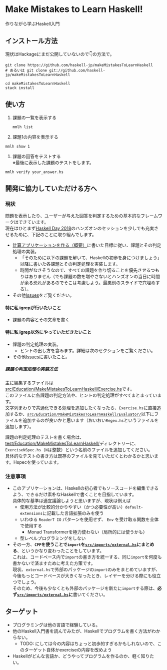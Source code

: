 # Make Mistakes to Learn Haskell!

作りながら学ぶHaskell入門

## インストール方法

現状はHackageにまだ公開していないので👇の方法で。

```
git clone https://github.com/haskell-jp/makeMistakesToLearnHaskell
# あるいは git clone git://github.com/haskell-jp/makeMistakesToLearnHaskell

cd makeMistakesToLearnHaskell
stack install
```

## 使い方

1. 課題の一覧を表示する  
   ```
   mmlh list
   ```
1. 課題1の内容を表示する  
  ```
  mmlh show 1
  ```
1. 課題の回答をテストする  
  ※最後に表示した課題のテストをします。  
  ```
  mmlh verify your_answer.hs
  ```

## 開発に協力していただける方へ

### 現状

問題を表示したり、ユーザーが与えた回答を判定するための基本的なフレームワークはできています。  
現在はひとまず[Haskell Day 2018](https://haskell-jp.connpass.com/event/92617/)のハンズオンのセッションを少しでも充実させるために、下記のことに取り組んでします。

- [計算アプリケーションを作る（概要）](https://github.com/haskell-jp/makeMistakesToLearnHaskell/blob/master/assets/2.5.md)に書いた目標に従い、課題とその判定処理の実装。
    - 「そのために以下の課題を解いて、Haskellの初歩を身につけましょう」以降に書いた各課題とその判定処理を実装します。
    - 時間がなさそうなので、すべての課題を作り切ることを優先させるつもりはありません（でも課題の数を増やさないとハンズオンの当日に時間が余る恐れがあるのでそこは考慮しよう。最悪別のスライドで穴埋めする）。
- その他[Issues](https://github.com/haskell-jp/makeMistakesToLearnHaskell/issues)をご覧ください。

#### 特に私 igrepが行いたいこと

- 課題の内容とその文章を書く

#### 特に私 igrep以外にやっていただきたいこと

- 課題の判定処理の実装。
    - ヒントの出し方を含みます。詳細は次のセクションをご覧ください。
- その他[Issues](https://github.com/haskell-jp/makeMistakesToLearnHaskell/issues)に書いたこと。

##### 課題の判定処理の実装方法

主に編集するファイルは[src/Education/MakeMistakesToLearnHaskell/Exercise.hs](https://github.com/haskell-jp/makeMistakesToLearnHaskell/blob/master/src/Education/MakeMistakesToLearnHaskell/Exercise.hs)です。  
このファイルに各課題の判定方法や、ヒントの判定処理がすべてまとまっています。  
文字列まわりで共通化できる処理を追加したくなったら、`Exercise.hs`に直接追加するか、[`src/Education/MakeMistakesToLearnHaskell/Evaluator/`](https://github.com/haskell-jp/makeMistakesToLearnHaskell/tree/master/src/Education/MakeMistakesToLearnHaskell/Evaluator)以下にファイルを追加するのが良いかと思います（おいおい`Regex.hs`というファイルを追加します）。

課題の判定処理のテストを書く場合は、[test/Education/MakeMistakesToLearnHaskell/](https://github.com/haskell-jp/makeMistakesToLearnHaskell/tree/master/test/Education/MakeMistakesToLearnHaskell)ディレクトリーに、`ExerciseNSpec.hs`（`N`は整数）という名前のファイルを追加してください。  
具体的なテストの書き方は既存のファイルを見ていただくとわかるかと思います。Hspecを使っています。

### 注意事項

- このアプリケーションは、Haskellの初心者でもソースコードを編集できるよう、できるだけ素朴なHaskellで書くことを目指しています。  
  具体的な基準は適宜議論しようと思いますが、現状は例えば
    - 使用方法が比較的分かりやすい（かつ必要性が高い）`default-extensions`に記載した言語拡張のみを使う
    - いわゆる `ReaderT IO` パターンを使用せず、 `Env` を受け取る関数を全体で使用する
        - Monad Transformerを極力使わない（局所的には使うかも）
    - 型レベルプログラミングをしない
- その一方、**`CPP`を使うことで`import`を[`src/imports/external.hs`](https://github.com/haskell-jp/makeMistakesToLearnHaskell/blob/master/src/imports/external.hs)にまとめる**、というかなり変わったことをしています。  
  これは、コードベース内で`import`の書き方を統一する、同じ`import`を何度も書かないで済ますために考えた方策です。  
  現状、`external.hs`で外部のパッケージの`import`のみをまとめていますが、今後もっとコードベースが大きくなったとき、レイヤーを分ける際にも役立つでしょう。  
  そのため、今後も少なくとも外部のパッケージを新たに`import`する際は、**必ず[`src/imports/external.hs`](https://github.com/haskell-jp/makeMistakesToLearnHaskell/blob/master/src/imports/external.hs)に**書いてください。

## ターゲット

- プログラミングは他の言語で経験している。
- 他のHaskell入門書を読んでみたが、Haskellでプログラムを書く方法がわからない。
    - TODO: にしては今の内容はちょっと初歩的すぎるかもしれないので、このターゲット自体かexerciseの内容を改めよう
- Haskellがどんな言語か、どうやってプログラムを作るのか、軽く知りたい。
